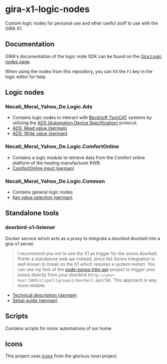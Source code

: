 # gira-x1-logic-nodes

Custom logic nodes for personal use and other useful stuff to use with the GIRA X1.

## Documentation

GIRA's documentation of the logic node SDK can be found on the [Gira Logic nodes page](https://partner.gira.com/en/service/software-tools/developer.html).

When using the nodes from this repository, you can hit the `F1` key in the logic editor for help.

## Logic nodes

### Necati_Meral_Yahoo_De.Logic.Ads

* Contains logic nodes to interact with [Beckhoff TwinCAT](https://www.beckhoff.com/de-de/produkte/automation/twincat/txxxxx-twincat-2-base/tabellarische-produktuebersicht/) systems by utilizing the [ADS (Automation Device Specification)](https://infosys.beckhoff.com/index.php?content=../content/1031/tcba/12269581963.html&id=8978321744740978019) protocol.
* [ADS: Read value (german)](https://necatimeral.github.io/gira-x1-logic-nodes/dotnet/src/NecatiMeral.Logic.Ads/help/ReadAdsDataNode.html)
* [ADS: Write value (german)](https://necatimeral.github.io/gira-x1-logic-nodes/dotnet/src/NecatiMeral.Logic.Ads/help/WriteAdsDataNode.html)

### Necati_Meral_Yahoo_De.Logic.ComfortOnline

* Contains a logic module to retrieve data from the Comfort online platform of the heating manufacturer KWB.
* [ComfortOnline input (german)](https://necatimeral.github.io/gira-x1-logic-nodes/dotnet/src/NecatiMeral.Logic.ComfortOnline/help/ComfortOnlineRequestNode.html)

### Necati_Meral_Yahoo_De.Logic.Common

* Contains general logic nodes
* [Key value selection (german)](https://necatimeral.github.io/gira-x1-logic-nodes/dotnet/src/NecatiMeral.Logic.Common/help/KeyValueNode.html)


## Standalone tools

### doorbird-x1-listener

Docker service which acts as a proxy to integrate a doorbird doorbell into a gira-x1 server.

> I recommend you not to use the X1 as trigger for the sonos doorbell. Prefer a standalone web api instead, since the Sonos integration is well known to break on the X1 which requires a system restart.
> You can use my fork of the [node-sonos-http-api](https://github.com/NecatiMeral/node-sonos-http-api)-project to trigger your sonos directly from your doorbird (`http://your-host:5005/clipall[groups]/doorbell.mp3/50`). This approach is way more reliable.

* [Technical description (german)](./docs/de/Doorbird-X1-Listener.md)
* [Setup guide (german)](./docs/de/Doorbird-X1-Listener-Setup.md)

## Scripts

Contains scripts for minor automations of our home.


## Icons

This project uses [icons](images/Noun-Project/readme.md) from the glorious noun project.
